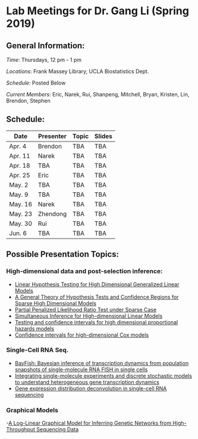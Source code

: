 # Lab Meetings for Dr. Gang Li (Spring 2019)

## General Information:

*Time*: Thursdays, 12 pm - 1 pm

*Locations*: Frank Massey Library, UCLA Biostatistics Dept.

*Schedule*: Posted Below

*Current Members:* Eric, Narek, Rui, Shanpeng, Mitchell, Bryan, Kristen, Lin, Brendon, Stephen 

## Schedule:

| Date | Presenter | Topic |Slides|
|------|-----------|-------|---|
|Apr. 4|Brendon|TBA|TBA|
|Apr. 11|Narek|TBA|TBA|
|Apr. 18|TBA|TBA|TBA|
|Apr. 25|Eric|TBA|TBA|
|May. 2|TBA|TBA|TBA|
|May. 9|TBA|TBA|TBA|
|May. 16|Narek|TBA|TBA|
|May. 23|Zhendong|TBA|TBA|
|May. 30|Rui|TBA|TBA|
|Jun. 6|TBA|TBA|TBA|



## Possible Presentation Topics: 

### High-dimensional data and post-selection inference:
- [Linear Hypothesis Testing for High Dimensional Generalized Linear Models](https://callmespring.github.io/paper/hdlineartest.pdf)
- [A General Theory of Hypothesis Tests and Confidence
Regions for Sparse High Dimensional Models](https://arxiv.org/pdf/1412.8765.pdf)
- [Partial Penalized Likelihood Ratio Test under Sparse Case](https://link.springer.com/content/pdf/10.1007%2Fs10255-017-0663-4.pdf)
- [Simultaneous Inference for High-dimensional Linear Models](https://arxiv.org/pdf/1603.01295.pdf)
- [Testing and confidence intervals for high
dimensional proportional hazards models](https://arxiv.org/pdf/1412.5158.pdf)
- [Confidence intervals for high-dimensional Cox models](https://arxiv.org/pdf/1803.01150.pdf)


### Single-Cell RNA Seq.
- [BayFish: Bayesian inference of transcription dynamics from population snapshots of single-molecule RNA FISH in single cells](https://genomebiology.biomedcentral.com/track/pdf/10.1186/s13059-017-1297-9)
- [Integrating single-molecule experiments and discrete stochastic models
to understand heterogeneous gene transcription dynamics](https://www.sciencedirect.com/science/article/pii/S1046202315002510)
- [Gene expression distribution deconvolution in single-cell RNA sequencing](http://www.pnas.org/content/pnas/115/28/E6437.full.pdf)

### Graphical Models
-[A Log-Linear Graphical Model for Inferring Genetic
Networks from High-Throughput Sequencing Data](https://arxiv.org/pdf/1204.3941.pdf)


